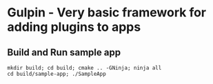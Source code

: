 # Gulpin -  Very basic framework for adding plugins to apps

## Build and Run sample app

```
mkdir build; cd build; cmake .. -GNinja; ninja all
cd build/sample-app; ./SampleApp
```


